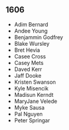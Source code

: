 ## 1606

- Adim Bernard
- Andee Young
- Benjammin Godfrey
- Blake Wursley
- Bret Hevia
- Casee Cross
- Casey Mets
- Daved Kerr
- Jaff Dooke
- Kristen Swanson
- Kyle Misencik
- Madisun Kerndt
- MaryJane Velede
- Myke Sausa
- Pal Nguyen
- Peter Springar
